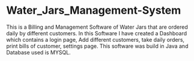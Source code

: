 # Water_Jars_Management-System
This is a Billing and Management Software of Water Jars that are ordered daily by different customers.
In this Software I have created a Dashboard which contains a login page, Add different customers, take daily orders, print bills of customer, settings page.
This software was build in Java and Database used is MYSQL.
